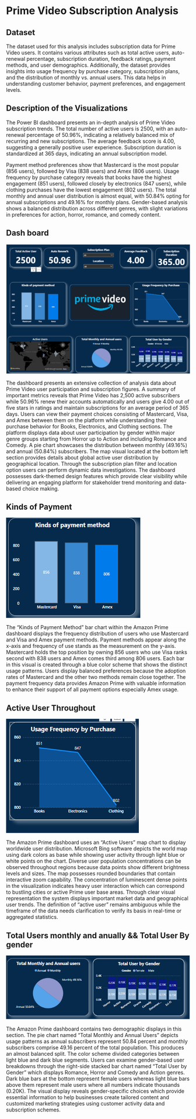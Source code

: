 # Prime Video Subscription Analysis

## Dataset

The dataset used for this analysis includes subscription data for Prime Video users. It contains various attributes such as total active users, auto-renewal percentage, subscription duration, feedback ratings, payment methods, and user demographics. Additionally, the dataset provides insights into usage frequency by purchase category, subscription plans, and the distribution of monthly vs. annual users. This data helps in understanding customer behavior, payment preferences, and engagement levels.

## Description of the Visualizations

The Power BI dashboard presents an in-depth analysis of Prime Video subscription trends. The total number of active users is 2500, with an auto-renewal percentage of 50.96%, indicating a relatively balanced mix of recurring and new subscriptions. The average feedback score is 4.00, suggesting a generally positive user experience. Subscription duration is standardized at 365 days, indicating an annual subscription model.

Payment method preferences show that Mastercard is the most popular (856 users), followed by Visa (838 users) and Amex (806 users). Usage frequency by purchase category reveals that books have the highest engagement (851 users), followed closely by electronics (847 users), while clothing purchases have the lowest engagement (802 users). The total monthly and annual user distribution is almost equal, with 50.84% opting for annual subscriptions and 49.16% for monthly plans. Gender-based analysis shows a balanced distribution across different genres, with slight variations in preferences for action, horror, romance, and comedy content.


## Dash board
![alt text](<Screenshot 2025-04-09 201613.png>)


The dashboard presents an extensive collection of analysis data about Prime Video user participation and subscription figures. A summary of important metrics reveals that Prime Video has 2,500 active subscribers while 50.96% renew their accounts automatically and users give 4.00 out of five stars in ratings and maintain subscriptions for an average period of 365 days. Users can view their payment choices consisting of Mastercard, Visa, and Amex between them on the platform while understanding their purchase behavior for Books, Electronics, and Clothing sections. The platform displays data about user participation by gender within major genre groups starting from Horror up to Action and including Romance and Comedy. A pie chart showcases the distribution between monthly (49.16%) and annual (50.84%) subscribers. The map visual located at the bottom left section provides details about global active user distribution by geographical location. Through the subscription plan filter and location option users can perform dynamic data investigations. The dashboard possesses dark-themed design features which provide clear visibility while delivering an engaging platform for stakeholder trend monitoring and data-based choice making.
## Kinds of Payment
![alt text](<Screenshot 2025-04-09 201713.png>)


The “Kinds of Payment Method” bar chart within the Amazon Prime dashboard displays the frequency distribution of users who use Mastercard and Visa and Amex payment methods. Payment methods appear along the x-axis and frequency of use stands as the measurement on the y-axis. Mastercard holds the top position by owning 856 users who use Visa ranks second with 838 users and Amex comes third among 806 users. Each bar in this visual is created through a blue color scheme that shows the distinct usage patterns. Users display balanced preferences because the adoption rates of Mastercard and the other two methods remain close together. The payment frequency data provides Amazon Prime with valuable information to enhance their support of all payment options especially Amex usage.


## Active User Throughout
![alt text](<Screenshot 2025-04-09 201755.png>)

The Amazon Prime dashboard uses an “Active Users” map chart to display worldwide user distribution. Microsoft Bing software depicts the world map using dark colors as base while showing user activity through light blue or white points on the chart. Diverse user population concentrations can be observed throughout regions because data points show different brightness levels and sizes. The map possesses rounded boundaries that contain interactive zoom capability. The concentration of luminescent dense points in the visualization indicates heavy user interaction which can correspond to bustling cities or active Prime user base areas. Through clear visual representation the system displays important market data and geographical user trends. The definition of “active user” remains ambiguous while the timeframe of the data needs clarification to verify its basis in real-time or aggregated statistics.

## Total Users monthly and anually && Total User By gender

![alt text](<Screenshot 2025-04-09 201859.png>)

The Amazon Prime dashboard contains two demographic displays in this section. The pie chart named “Total Monthly and Annual Users” depicts usage patterns as annual subscribers represent 50.84 percent and monthly subscribers comprise 49.16 percent of the total population. This produces an almost balanced split. The color scheme divided categories between light blue and dark blue segments. Users can examine gender-based user breakdowns through the right-side stacked bar chart named “Total User by Gender” which displays Romance, Horror and Comedy and Action genres. Dark blue bars at the bottom represent female users whereas light blue bars above them represent male users where all numbers indicate thousands (0.20K). The visual display reveals gender-specific choices which provide essential information to help businesses create tailored content and customized marketing strategies using customer activity data and subscription schemes.
